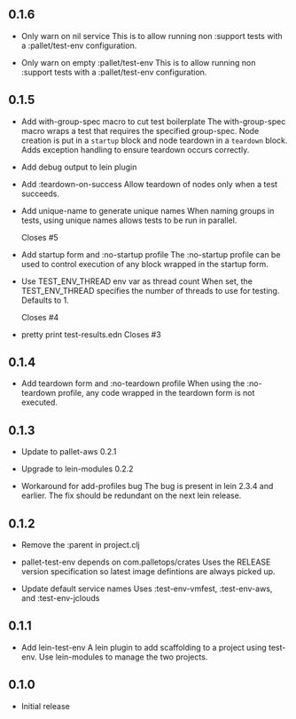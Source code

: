 ## 0.1.6

- Only warn on nil service
  This is to allow running non :support tests with a :pallet/test-env
  configuration.

- Only warn on empty :pallet/test-env
  This is to allow running non :support tests with a :pallet/test-env
  configuration.

## 0.1.5

- Add with-group-spec macro to cut test boilerplate
  The with-group-spec macro wraps a test that requires the specified
  group-spec. Node creation is put in a `startup` block and node teardown in
  a `teardown` block.  Adds exception handling to ensure teardown occurs
  correctly.

- Add debug output to lein plugin

- Add :teardown-on-success
  Allow teardown of nodes only when a test succeeds.

- Add unique-name to generate unique names
  When naming groups in tests, using unique names allows tests to be run in
  parallel.

  Closes #5

- Add startup form and :no-startup profile
  The :no-startup profile can be used to control execution of any block
  wrapped in the startup form.

- Use TEST_ENV_THREAD env var as thread count
  When set, the TEST_ENV_THREAD specifies the number of threads to use for
  testing.  Defaults to 1.

  Closes #4

- pretty print test-results.edn
  Closes #3

## 0.1.4

- Add teardown form and :no-teardown profile
  When using the :no-teardown profile, any code wrapped in the teardown form
  is not executed.

## 0.1.3

- Update to pallet-aws 0.2.1

- Upgrade to lein-modules 0.2.2

- Workaround for add-profiles bug
  The bug is present in lein 2.3.4 and earlier.  The fix should be redundant
  on the next lein release.

## 0.1.2

- Remove the :parent in project.clj

- pallet-test-env depends on com.palletops/crates
  Uses the RELEASE version specification so latest image defintions are
  always picked up.

- Update default service names
  Uses :test-env-vmfest, :test-env-aws, and :test-env-jclouds

## 0.1.1

- Add lein-test-env
  A lein plugin to add scaffolding to a project using test-env.
  Use lein-modules to manage the two projects.

## 0.1.0

- Initial release
